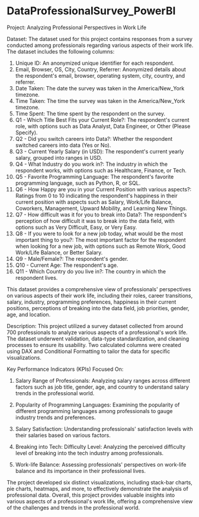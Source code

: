 # DataProfessionalSurvey_PowerBI

Project: Analyzing Professional Perspectives in Work Life

Dataset: The dataset used for this project contains responses from a survey conducted among professionals regarding various aspects of 
their work life. The dataset includes the following columns:

1. Unique ID: An anonymized unique identifier for each respondent.
2. Email, Browser, OS, City, Country, Referrer: Anonymized details about the respondent's email, browser, operating system, city, country, and referrer.
3. Date Taken: The date the survey was taken in the America/New_York timezone.
4. Time Taken: The time the survey was taken in the America/New_York timezone.
5. Time Spent: The time spent by the respondent on the survey.
6. Q1 - Which Title Best Fits your Current Role?: The respondent's current role, with options such as Data Analyst, Data Engineer, or 
Other (Please Specify).
7. Q2 - Did you switch careers into Data?: Whether the respondent switched careers into data (Yes or No).
8. Q3 - Current Yearly Salary (in USD): The respondent's current yearly salary, grouped into ranges in USD.
9. Q4 - What Industry do you work in?: The industry in which the respondent works, with options such as Healthcare, Finance, or Tech.
10. Q5 - Favorite Programming Language: The respondent's favorite programming language, such as Python, R, or SQL.
11. Q6 - How Happy are you in your Current Position with various aspects?: Ratings from 0 to 10 indicating the respondent's happiness in 
their current position with aspects such as Salary, Work/Life Balance, Coworkers, Management, Upward Mobility, and Learning New Things.
12. Q7 - How difficult was it for you to break into Data?: The respondent's perception of how difficult it was to break into the data field,
with options such as Very Difficult, Easy, or Very Easy.
13. Q8 - If you were to look for a new job today, what would be the most important thing to you?: The most important factor for the 
respondent when looking for a new job, with options such as Remote Work, Good Work/Life Balance, or Better Salary.
14. Q9 - Male/Female?: The respondent's gender.
15. Q10 - Current Age: The respondent's age.
16. Q11 - Which Country do you live in?: The country in which the respondent lives.

This dataset provides a comprehensive view of professionals' perspectives on various aspects of their work life, including their roles, 
career transitions, salary, industry, programming preferences, happiness in their current positions, perceptions of breaking into the data 
field, job priorities, gender, age, and location.

Description: This project utilized a survey dataset collected from around 700 professionals to analyze various aspects of a professional's 
work life. The dataset underwent validation, data-type standardization, and cleaning processes to ensure its usability. 
Two calculated columns were created using DAX and Conditional Formatting to tailor the data for specific visualizations.

Key Performance Indicators (KPIs) Focused On:

1. Salary Range of Professionals: Analyzing salary ranges across different factors such as job title, gender, age, and country to 
understand salary trends in the professional world.

2. Popularity of Programming Languages: Examining the popularity of different programming languages among professionals to gauge industry 
trends and preferences.

3. Salary Satisfaction: Understanding professionals' satisfaction levels with their salaries based on various factors.

4. Breaking into Tech: Difficulty Level: Analyzing the perceived difficulty level of breaking into the tech industry among professionals.

5. Work-life Balance: Assessing professionals' perspectives on work-life balance and its importance in their professional lives.

The project developed six distinct visualizations, including stack-bar charts, pie charts, heatmaps, and more, to effectively demonstrate 
the analysis of professional data. Overall, this project provides valuable insights into various aspects of a professional's work life, 
offering a comprehensive view of the challenges and trends in the professional world.

